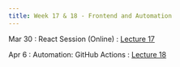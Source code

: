 ```yaml
---
title: Week 17 & 18 - Frontend and Automation 
---
```

Mar 30
: React Session (Online)
  : [Lecture 17](https://github.com/dlops-io/app-building-crashcourse)

Apr 6
: Automation: GitHub Actions
  : [Lecture 18](../assets/lectures/lecture18/13_operations_automation.pdf)


  
  